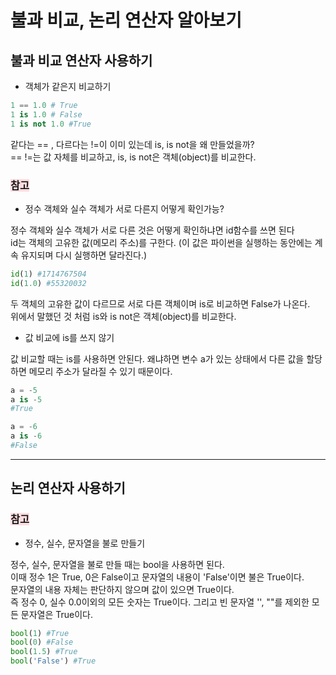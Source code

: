 # 불과 비교, 논리 연산자 알아보기

## 불과 비교 연산자 사용하기
- 객체가 같은지 비교하기

```python
1 == 1.0 # True
1 is 1.0 # False
1 is not 1.0 #True
```
같다는  == , 다르다는 !=이 이미 있는데 is, is not을 왜 만들었을까?<br>
== !=는 값 자체를 비교하고, is, is not은 객체(object)를 비교한다.<br>

### <span style='background-color: #ffdce0'>참고</span>
- 정수 객체와 실수 객체가 서로 다른지 어떻게 확인가능?
  
정수 객체와 실수 객체가 서로 다른 것은 어떻게 확인하냐면 id함수를 쓰면 된다<br> id는 객체의 고유한 값(메모리 주소)를 구한다. (이 값은 파이썬을 실행하는 동안에는 계속 유지되며 다시 실행하면 달라진다.)
```python
id(1) #1714767504
id(1.0) #55320032
```
두 객체의 고유한 값이 다르므로 서로 다른 객체이며 is로 비교하면 False가 나온다. <br> 위에서 말했던 것 처럼 is와 is not은 객체(object)를 비교한다.

- 값 비교에 is를 쓰지 않기

값 비교할 때는 is를 사용하면 안된다. 왜냐하면 변수 a가 있는 상태에서 다른 값을 할당하면 메모리 주소가 달라질 수 있기 때문이다.
```python
a = -5
a is -5
#True

a = -6
a is -6
#False
```
<hr>

## 논리 연산자 사용하기
### <span style='background-color: #ffdce0'>참고</span>
- 정수, 실수, 문자열을 불로 만들기

정수, 실수, 문자열을 불로 만들 때는 bool을 사용하면 된다.<br>
이때 정수 1은 True, 0은 False이고 문자열의 내용이 'False'이면 불은 True이다.<br> 문자열의 내용 자체는 판단하지 않으며 값이 있으면 True이다.<br> 즉 정수 0, 실수 0.0이외의 모든 숫자는 True이다. 그리고 빈 문자열 '', ""를 제외한 모든 문자열은 True이다.
```python
bool(1) #True
bool(0) #False
bool(1.5) #True
bool('False') #True
```

